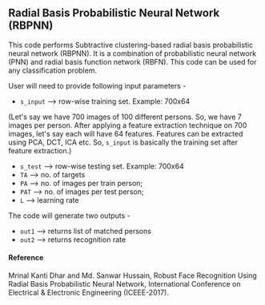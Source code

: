 ## Radial Basis Probabilistic Neural Network (RBPNN)

This code performs Subtractive clustering-based 
radial basis probabilistic neural network (RBPNN).
It is a combination of probabilistic neural network 
(PNN) and radial basis function network (RBFN).
This code can be used for any classification problem.

User will need to provide following input parameters - 
- `s_input` --> row-wise training set. Example: 700x64 

(Let's say we have 700 images of 100 different persons. So, we have 7 images per person. 
After applying a feature extraction technique on 700 images, let's say each will have 64 features. 
Features can be extracted using PCA, DCT, ICA etc.
So, `s_input` is basically the training set after feature extraction.)
- `s_test` --> row-wise testing set. Example: 700x64
- `TA` --> no. of targets
- `PA` --> no. of images per train person;
- `PAT` --> no. of images per test person;
- `L` --> learning rate

The code will generate two outputs - 
- `out1` --> returns list of matched persons
- `out2` --> returns recognition rate

#### Reference
Mrinal Kanti Dhar and Md. Sanwar Hussain, Robust Face Recognition Using Radial Basis Probabilistic Neural Network, International Conference on Electrical & Electronic Engineering (ICEEE-2017).